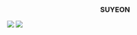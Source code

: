<div align="center">
  
  ### SUYEON

</div>


<img src="https://img.shields.io/badge/3776AB&style=flat-square&logo=firebase&logoColor=white"/>
<img src="https://img.shields.io/badge/276DC3&style=flat-square&logo=firebase&logoColor=white"/>
